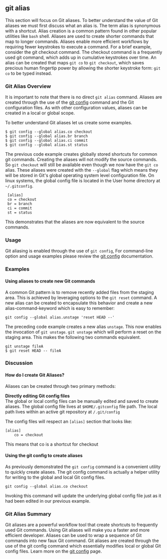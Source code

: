 ## git alias

This section will focus on Git aliases. To better understand the value of Git aliases we must first discuss what an alias is. The term alias is synonymous with a shortcut. Alias creation is a common pattern found in other popular utilities like `bash` shell. Aliases are used to create shorter commands that map to longer commands. Aliases enable more efficient workflows by requiring fewer keystrokes to execute a command. For a brief example, consider the git checkout command. The checkout command is a frequently used git command, which adds up in cumulative keystrokes over time. An alias can be created that maps `git co` to `git checkout`, which saves precious human fingertip power by allowing the shorter keystroke form: `git co` to be typed instead.

### Git Alias Overview

It is important to note that there is no direct `git alias` command. Aliases are created through the use of the [git config](https://www.atlassian.com/git/tutorials/setting-up-a-repository/git-config) command and the Git configuration files. As with other configuration values, aliases can be created in a local or global scope.

To better understand Git aliases let us create some examples.

```
$ git config --global alias.co checkout
$ git config --global alias.br branch
$ git config --global alias.ci commit
$ git config --global alias.st status
```

The previous code example creates globally stored shortcuts for common git commands. Creating the aliases will not modify the source commands. So `git checkout` will still be available even though we now have the `git co` alias. These aliases were created with the `--global` flag which means they will be stored in Git's global operating system level configuration file. On linux systems, the global config file is located in the User home directory at `~/.gitconfig`.

```
 [alias]
 co = checkout
 br = branch
 ci = commit
 st = status
```

This demonstrates that the aliases are now equivalent to the source commands.

### Usage

Git aliasing is enabled through the use of `git config`, For command-line option and usage examples please review the [git config](https://www.atlassian.com/git/tutorials/setting-up-a-repository/git-config) documentation.

### Examples

#### Using aliases to create new Git commands

A common Git pattern is to remove recently added files from the staging area. This is achieved by leveraging options to the `git reset` command. A new alias can be created to encapsulate this behavior and create a new alias-command-keyword which is easy to remember:

```
git config --global alias.unstage 'reset HEAD --'
```

The preceding code example creates a new alias `unstage`. This now enables the invocation of `git unstage`. `git unstage` which will perform a reset on the staging area. This makes the following two commands equivalent.

```
git unstage fileA
$ git reset HEAD -- fileA
```

### Discussion

#### How do I create Git Aliases?

Aliases can be created through two primary methods:

**Directly editing Git config files**  
The global or local config files can be manually edited and saved to create aliases. The global config file lives at `$HOME/.gitconfig` file path. The local path lives within an active git repository at `/.git/config`

The config files will respect an `[alias]` section that looks like:

```
[alias]
	co = checkout
```

This means that co is a shortcut for checkout

#### Using the git config to create aliases

As previously demonstrated the `git config` command is a convenient utility to quickly create aliases. The git config command is actually a helper utility for writing to the global and local Git config files.

```
git config --global alias.co checkout
```

Invoking this command will update the underlying global config file just as it had been edited in our previous example.

### Git Alias Summary

Git aliases are a powerful workflow tool that create shortcuts to frequently used Git commands. Using Git aliases will make you a faster and more efficient developer. Aliases can be used to wrap a sequence of Git commands into new faux Git command. Git aliases are created through the use of the git config command which essentially modifies local or global Git config files. Learn more on the [git config](https://www.atlassian.com/git/tutorials/setting-up-a-repository/git-config) page.
